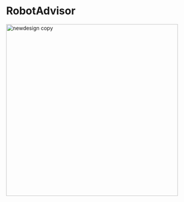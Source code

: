 # RobotAdvisor

<img width="464" alt="newdesign copy" src="https://github.com/codecamaru/RobotAdvisor/assets/54485798/bbbe7c22-f45c-467c-be0b-f63e32bc1e68">
